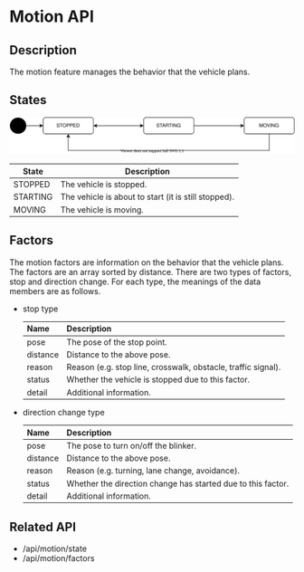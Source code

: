 # Motion API

## Description

The motion feature manages the behavior that the vehicle plans.

## States

![motion-state](./motion-state.drawio.svg)

| State    | Description                                          |
| -------- | ---------------------------------------------------- |
| STOPPED  | The vehicle is stopped.                              |
| STARTING | The vehicle is about to start (it is still stopped). |
| MOVING   | The vehicle is moving.                               |

## Factors

The motion factors are information on the behavior that the vehicle plans.
The factors are an array sorted by distance.
There are two types of factors, stop and direction change.
For each type, the meanings of the data members are as follows.

- stop type

  | Name     | Description                                                   |
  | -------- | ------------------------------------------------------------- |
  | pose     | The pose of the stop point.                                   |
  | distance | Distance to the above pose.                                   |
  | reason   | Reason (e.g. stop line, crosswalk, obstacle, traffic signal). |
  | status   | Whether the vehicle is stopped due to this factor.            |
  | detail   | Additional information.                                       |

- direction change type

  | Name     | Description                                                  |
  | -------- | ------------------------------------------------------------ |
  | pose     | The pose to turn on/off the blinker.                         |
  | distance | Distance to the above pose.                                  |
  | reason   | Reason (e.g. turning, lane change, avoidance).               |
  | status   | Whether the direction change has started due to this factor. |
  | detail   | Additional information.                                      |

## Related API

- /api/motion/state
- /api/motion/factors
